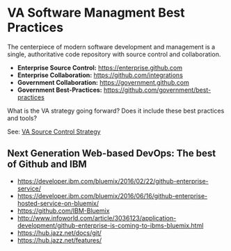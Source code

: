 # VA Software Managment Best Practices

The centerpiece of modern software development and management is a single, authoritative code repository with source control and collaboration.

* __Enterprise Source Control:__  https://enterprise.github.com
* __Enterprise Collaboration:__  https://github.com/integrations
* __Government Collaboration:__ https://government.github.com
* __Government Best-Practices:__   https://github.com/government/best-practices


What is the VA strategy going forward?  Does it include these best practices and tools?

See:  [VA Source Control Strategy]( https://github.com/va-projects/best-practices/blob/master/VA_Source_Control_Systems.md)


## Next Generation Web-based DevOps:  The best of Github and IBM
* https://developer.ibm.com/bluemix/2016/02/22/github-enterprise-service/
* https://developer.ibm.com/bluemix/2016/06/16/github-enterprise-hosted-service-on-bluemix/
* https://github.com/IBM-Bluemix
* http://www.infoworld.com/article/3036123/application-development/github-enterprise-is-coming-to-ibms-bluemix.html
* https://hub.jazz.net/docs/git/
* https://hub.jazz.net/features/


